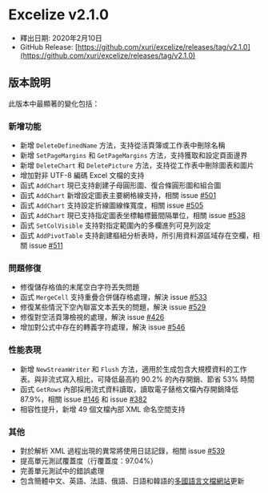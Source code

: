 # Excelize v2.1.0

* 釋出日期: 2020年2月10日
* GitHub Release: [https://github.com/xuri/excelize/releases/tag/v2.1.0](https://github.com/xuri/excelize/releases/tag/v2.1.0)

## 版本說明

此版本中最顯著的變化包括：

### 新增功能

* 新增 `DeleteDefinedName` 方法，支持從活頁簿或工作表中刪除名稱
* 新增 `SetPageMargins` 和 `GetPageMargins` 方法，支持獲取和設定頁面邊界
* 新增 `DeleteChart` 和 `DeletePicture` 方法，支持從工作表中刪除圖表和圖片
* 增加對非 UTF-8 編碼 Excel 文檔的支持
* 函式 `AddChart` 現已支持創建子母圓形圖、復合條圓形圖和組合圖
* 函式 `AddChart` 新增設定圖表主要網格線支持，相關 issue [#501](https://github.com/xuri/excelize/issues/501)
* 函式 `AddChart` 支持設定折線圖線條寬度，相關 issue [#505](https://github.com/xuri/excelize/issues/505)
* 函式 `AddChart` 現已支持指定圖表坐標軸標籤間隔單位，相關 issue [#538](https://github.com/xuri/excelize/issues/538)
* 函式 `SetColVisible` 支持對指定範圍內的多欄進列可見列設定
* 函式 `AddPivotTable` 支持創建樞紐分析表時，所引用資料源區域存在空欄，相關 issue [#511](https://github.com/xuri/excelize/issues/511)

### 問題修復

* 修復儲存格值的末尾空白字符丟失問題
* 函式 `MergeCell` 支持重疊合併儲存格處理，解決 issue [#533](https://github.com/xuri/excelize/issues/533)
* 修復某些情況下空內聯富文本丟失的問題，解決 issue [#529](https://github.com/xuri/excelize/issues/529)
* 修復對空活頁簿檢視的處理，解決 issue [#426](https://github.com/xuri/excelize/issues/426)
* 增加對公式中存在的轉義字符處理，解決 issue [#546](https://github.com/xuri/excelize/issues/546)

### 性能表現

* 新增 `NewStreamWriter` 和 `Flush` 方法，適用於生成包含大規模資料的工作表。與非流式寫入相比，可降低最高約 90.2% 的內存開銷、節省 53% 時間
* 函式 `GetRows` 內部採用流式資料讀取，讀取電子錶格文檔內存開銷降低 87.9%，相關 issue [#146](https://github.com/xuri/excelize/issues/146) 和 issue [#382](https://github.com/xuri/excelize/issues/382)
* 相容性提升，新增 49 個文檔內部 XML 命名空間支持

### 其他

* 對於解析 XML 過程出現的異常將使用日誌記錄，相關 issue [#539](https://github.com/xuri/excelize/issues/539)
* 提高單元測試覆蓋度（行覆蓋度：97.04%）
* 完善單元測試中的錯誤處理
* 包含簡體中文、英語、法語、俄語、日語和韓語的[多國語言文檔網站](https://xuri.me/excelize)更新
